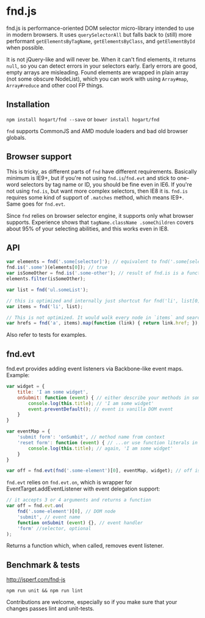 # fnd.js

fnd.js is performance-oriented DOM selector micro-library intended to use in modern browsers. It uses `querySelectorAll` but falls back to (still) more performant `getElementsByTagName`, `getElementsByClass`, and `getElementById` when possible.

It is not jQuery-like and will never be. When it can't find elements, it returns `null`, so you can detect errors in your selectors early. Early errors are good, empty arrays are misleading.
Found elements are wrapped in plain array (not some obscure NodeList), which you can work with using `Array#map`, `Array#reduce` and other cool FP things.

## Installation

`npm install hogart/fnd --save`
or
`bower install hogart/fnd`

`fnd` supports CommonJS and AMD module loaders and bad old browser globals.


## Browser support

This is tricky, as different parts of `fnd` have different requirements. Basically minimum is IE9+, but if you're not using `fnd.is`/`fnd.evt` and stick to one-word selectors by tag name or ID, you should be fine even in IE6. If you're not using `fnd.is`, but want more complex selectors, then IE8 it is.
`fnd.is` requires some kind of support of `.matches` method, which means IE9+. Same goes for `fnd.evt`.

Since `fnd` relies on browser selector engine, it supports only what browser supports. Experience shows that `tagName.className .someChildren` covers about 95% of your selecting abilities, and this works even in IE8.

## API

```js
var elements = fnd('.some[selector]'); // equivalent to fnd('.some[selector]', document);
fnd.is('.some')(elements[0]); // true
var isSomeOther = fnd.is('.some-other'); // result of fnd.is is a function
elements.filter(isSomeOther);

var list = fnd('ul.someList');

// this is optimized and internally just shortcut for fnd('li', list[0])
var items = fnd('li', list);

// This is not optimized. It would walk every node in `items` and search for `a` inside that node.
var hrefs = fnd('a', items).map(function (link) { return link.href; }); // array of urls in order of appearance in document
```

Also refer to tests for examples.

## fnd.evt

fnd.evt provides adding event listeners via Backbone-like event maps. Example:

```js
var widget = {
    title: 'I am some widget',
    onSubmit: function (event) { // either describe your methods in some object/class...
        console.log(this.title); // 'I am some widget'
        event.preventDefault(); // event is vanilla DOM event
    }
}

var eventMap = {
    'submit form': 'onSumbit', // method name from context
    'reset form': function (event) { // ...or use function literals in event map, or mix and match
        console.log(this.title); // again, 'I am some widget'
    }
}

var off = fnd.evt(fnd('.some-element')[0], eventMap, widget); // off is a function which, when called, removes event listeners
```

`fnd.evt` relies on `fnd.evt.on`, which is wrapper for EventTarget.addEventListener with event delegation support:

```js
// it accepts 3 or 4 arguments and returns a function
var off = fnd.evt.on(
    fnd('.some-element')[0], // DOM node
    'submit', // event name
    function onSubmit (event) {}, // event handler
    'form' //selector, optional
);
```

Returns a function which, when called, removes event listener.

## Benchmark & tests

http://jsperf.com/fnd-js

```
npm run unit && npm run lint
```

Contributions are welcome, especially so if you make sure that your changes passes lint and unit-tests.